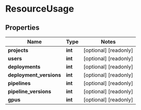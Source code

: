 # ResourceUsage

## Properties
Name | Type | Notes
------------ | ------------- | -------------
**projects** | **int** | [optional] [readonly] 
**users** | **int** | [optional] [readonly] 
**deployments** | **int** | [optional] [readonly] 
**deployment_versions** | **int** | [optional] [readonly] 
**pipelines** | **int** | [optional] [readonly] 
**pipeline_versions** | **int** | [optional] [readonly] 
**gpus** | **int** | [optional] [readonly] 


